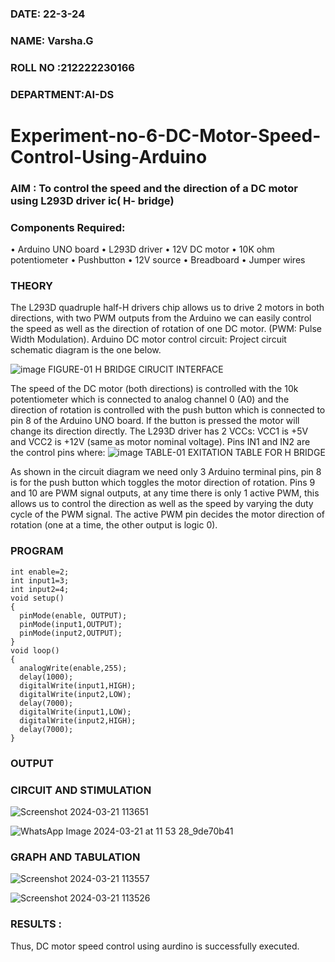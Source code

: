 ###  DATE: 22-3-24
###  NAME: Varsha.G
###  ROLL NO :212222230166
###  DEPARTMENT:AI-DS
# Experiment-no-6-DC-Motor-Speed-Control-Using-Arduino
### AIM : To control the speed and the direction of a DC motor using L293D driver ic( H- bridge)

### Components Required:
•	Arduino UNO board
•	L293D driver
•	12V DC motor
•	10K ohm potentiometer
•	Pushbutton
•	12V source
•	Breadboard
•	Jumper wires
### THEORY 
The L293D quadruple half-H drivers chip allows us to drive 2 motors in both directions, with two PWM outputs from the Arduino we can easily control the speed as well as the direction of rotation of one DC motor. (PWM: Pulse Width Modulation).
Arduino DC motor control circuit:
Project circuit schematic diagram is the one below.

![image](https://user-images.githubusercontent.com/36288975/167763051-b230c183-afc5-46f2-ba95-0f95e10dd6c9.png)
FIGURE-01 H BRIDGE CIRUCIT INTERFACE 
 
The speed of the DC motor (both directions) is controlled with the 10k potentiometer which is connected to analog channel 0 (A0) and the direction of rotation is controlled with the push button which is connected to pin 8 of the Arduino UNO board. If the button is pressed the motor will change its direction directly.
The L293D driver has 2 VCCs: VCC1 is +5V and VCC2 is +12V (same as motor nominal voltage). Pins IN1 and IN2 are the control pins where:
![image](https://user-images.githubusercontent.com/36288975/167763120-1421c2c5-8381-49eb-b376-03f6e1113b7a.png)
TABLE-01 EXITATION TABLE FOR H BRIDGE 

As shown in the circuit diagram we need only 3 Arduino terminal pins, pin 8 is for the push button which toggles the motor direction of rotation. Pins 9 and 10 are PWM signal outputs, at any time there is only 1 active PWM, this allows us to control the direction as well as the speed by varying the duty cycle of the PWM signal. The active PWM pin decides the motor direction of rotation (one at a time, the other output is logic 0).

### PROGRAM 
```
int enable=2;
int input1=3;
int input2=4;
void setup()
{
  pinMode(enable, OUTPUT);
  pinMode(input1,OUTPUT);
  pinMode(input2,OUTPUT);
}
void loop()
{
  analogWrite(enable,255);
  delay(1000); 
  digitalWrite(input1,HIGH);
  digitalWrite(input2,LOW);
  delay(7000); 
  digitalWrite(input1,LOW);
  digitalWrite(input2,HIGH);
  delay(7000);
}
```
### OUTPUT

### CIRCUIT AND STIMULATION

![Screenshot 2024-03-21 113651](https://github.com/MavillaPranathi/Experiment-no-7-DC-Motor-Speed-Control-Using-Arduino/assets/118343610/34500eba-d4db-42be-a559-8d9220e68748)

![WhatsApp Image 2024-03-21 at 11 53 28_9de70b41](https://github.com/varsha-2005/Experiment-no-7-DC-Motor-Speed-Control-Using-Arduino/assets/119288183/c6a7fd11-c500-4c03-b4b8-94bca7192061)


### GRAPH AND TABULATION 

![Screenshot 2024-03-21 113557](https://github.com/MavillaPranathi/Experiment-no-7-DC-Motor-Speed-Control-Using-Arduino/assets/118343610/94b89b22-2e2a-4154-9a64-f5bc396f3599)

![Screenshot 2024-03-21 113526](https://github.com/MavillaPranathi/Experiment-no-7-DC-Motor-Speed-Control-Using-Arduino/assets/118343610/b855f095-e66c-4cb2-bd3c-5228c4bae70f)


### RESULTS : 

Thus, DC motor speed control using aurdino is successfully executed.

